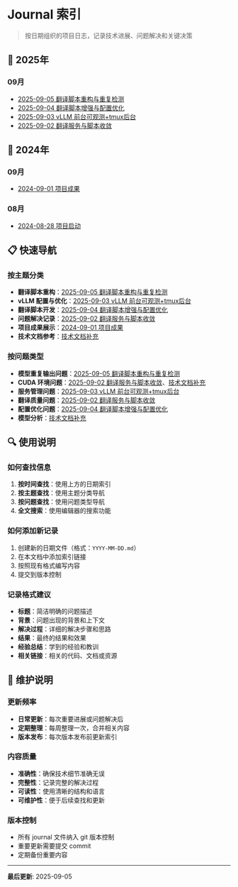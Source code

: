 # Journal 索引

> 按日期组织的项目日志，记录技术进展、问题解决和关键决策

## 📅 2025年

### 09月
- [2025-09-05 翻译脚本重构与重复检测](./2025-09-05.md)
- [2025-09-04 翻译脚本增强与配置优化](./2025-09-04.md)
- [2025-09-03 vLLM 前台可观测+tmux后台](./2025-09-03.md)
- [2025-09-02 翻译服务与脚本收敛](./2025-09-02.md)

## 📅 2024年

### 09月
- [2024-09-01 项目成果](./2024-09-01-project-results.md)

### 08月
- [2024-08-28 项目启动](./2024-08-28-project-start.md)

## 📋 快速导航

### 按主题分类
- **翻译脚本重构**：[2025-09-05 翻译脚本重构与重复检测](./2025-09-05.md)
- **vLLM 配置与优化**：[2025-09-03 vLLM 前台可观测+tmux后台](./2025-09-03.md)
- **翻译脚本开发**：[2025-09-04 翻译脚本增强与配置优化](./2025-09-04.md)
- **问题解决记录**：[2025-09-02 翻译服务与脚本收敛](./2025-09-02.md)
- **项目成果展示**：[2024-09-01 项目成果](./2024-09-01.md)
- **技术文档参考**：[技术文档补充](./technical-docs.md)

### 按问题类型
- **模型重复输出问题**：[2025-09-05 翻译脚本重构与重复检测](./2025-09-05.md)
- **CUDA 环境问题**：[2025-09-02 翻译服务与脚本收敛](./2025-09-02.md)、[技术文档补充](./technical-docs.md)
- **服务管理问题**：[2025-09-03 vLLM 前台可观测+tmux后台](./2025-09-03.md)
- **翻译质量问题**：[2025-09-02 翻译服务与脚本收敛](./2025-09-02.md)
- **配置优化问题**：[2025-09-04 翻译脚本增强与配置优化](./2025-09-04.md)
- **模型分析**：[技术文档补充](./technical-docs.md)

## 🔍 使用说明

### 如何查找信息
1. **按时间查找**：使用上方的日期索引
2. **按主题查找**：使用主题分类导航
3. **按问题查找**：使用问题类型导航
4. **全文搜索**：使用编辑器的搜索功能

### 如何添加新记录
1. 创建新的日期文件（格式：`YYYY-MM-DD.md`）
2. 在本文档中添加索引链接
3. 按照现有格式编写内容
4. 提交到版本控制

### 记录格式建议
- **标题**：简洁明确的问题描述
- **背景**：问题出现的背景和上下文
- **解决过程**：详细的解决步骤和思路
- **结果**：最终的结果和效果
- **经验总结**：学到的经验和教训
- **相关链接**：相关的代码、文档或资源

## 📝 维护说明

### 更新频率
- **日常更新**：每次重要进展或问题解决后
- **定期整理**：每周整理一次，合并相关内容
- **版本发布**：每次版本发布前更新索引

### 内容质量
- **准确性**：确保技术细节准确无误
- **完整性**：记录完整的解决过程
- **可读性**：使用清晰的结构和语言
- **可维护性**：便于后续查找和更新

### 版本控制
- 所有 journal 文件纳入 git 版本控制
- 重要更新需要提交 commit
- 定期备份重要内容

---

**最后更新**: 2025-09-05

